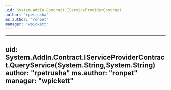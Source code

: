 ```yaml
---
uid: System.AddIn.Contract.IServiceProviderContract
author: "rpetrusha"
ms.author: "ronpet"
manager: "wpickett"
---
```


---
uid: System.AddIn.Contract.IServiceProviderContract.QueryService(System.String,System.String)
author: "rpetrusha"
ms.author: "ronpet"
manager: "wpickett"
---
